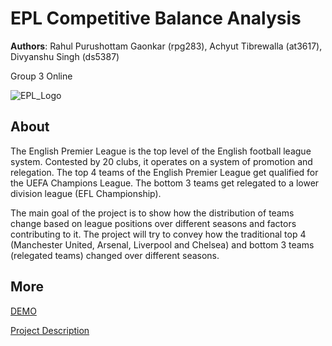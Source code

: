 # EPL Competitive Balance Analysis

**Authors**: Rahul Purushottam Gaonkar (rpg283), Achyut Tibrewalla (at3617), Divyanshu Singh (ds5387)

Group 3 Online 

![EPL_Logo](screenshot.jpg)

## About
The English Premier League is the top level of the English football league system. Contested by 20 clubs, it operates on a system of promotion and relegation. The top 4 teams of the English Premier League get qualified for the UEFA Champions League. The bottom 3 teams get relegated to a lower division league (EFL Championship).  

The main goal of the project is to show how the distribution of teams change based on league positions over different seasons and factors contributing to it. The project will try to convey how the traditional top 4 (Manchester United, Arsenal, Liverpool and Chelsea) and bottom 3 teams (relegated teams) changed over different seasons.

## More
[DEMO](https://nyu-vis-fall2018.github.io/storytelling-group-3-online/)

[Project Description](Information_Visualization_Project_Proposal.pdf)
